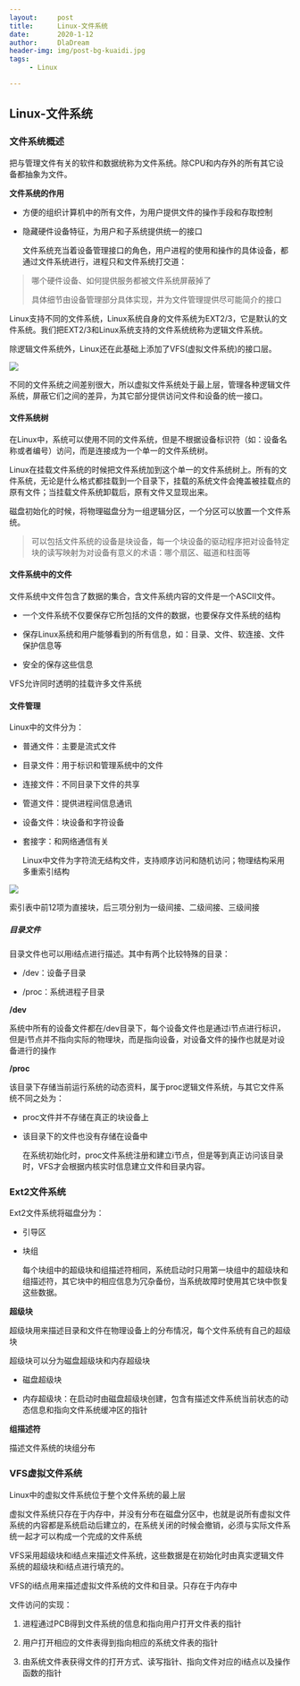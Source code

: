 ```yaml
---
layout:     post
title:      Linux-文件系统
date:       2020-1-12
author:     DlaDream
header-img: img/post-bg-kuaidi.jpg
tags:
     - Linux

---
```


## Linux-文件系统

### 文件系统概述

   把与管理文件有关的软件和数据统称为文件系统。除CPU和内存外的所有其它设备都抽象为文件。

**文件系统的作用**

- 方便的组织计算机中的所有文件，为用户提供文件的操作手段和存取控制

- 隐藏硬件设备特征，为用户和子系统提供统一的接口
  
   文件系统充当着设备管理接口的角色，用户进程的使用和操作的具体设备，都通过文件系统进行，进程只和文件系统打交道：

> 哪个硬件设备、如何提供服务都被文件系统屏蔽掉了
> 
> 具体细节由设备管理部分具体实现，并为文件管理提供尽可能简介的接口

   Linux支持不同的文件系统，Linux系统自身的文件系统为EXT2/3，它是默认的文件系统。我们把EXT2/3和Linux系统支持的文件系统统称为逻辑文件系统。

   除逻辑文件系统外，Linux还在此基础上添加了VFS(虚拟文件系统)的接口层。

![](https://i.loli.net/2019/12/14/98dxDOZcHhpwVNf.png)

  不同的文件系统之间差别很大，所以虚拟文件系统处于最上层，管理各种逻辑文件系统，屏蔽它们之间的差异，为其它部分提供访问文件和设备的统一接口。

#### 文件系统树

  在Linux中，系统可以使用不同的文件系统，但是不根据设备标识符（如：设备名称或者编号）访问，而是连接成为一个单一的文件系统树。

   Linux在挂载文件系统的时候把文件系统加到这个单一的文件系统树上。所有的文件系统，无论是什么格式都挂载到一个目录下，挂载的系统文件会掩盖被挂载点的原有文件；当挂载文件系统卸载后，原有文件又显现出来。

  磁盘初始化的时候，将物理磁盘分为一组逻辑分区，一个分区可以放置一个文件系统。

> 可以包括文件系统的设备是块设备，每一个块设备的驱动程序把对设备特定块的读写映射为对设备有意义的术语：哪个扇区、磁道和柱面等

#### 文件系统中的文件

   文件系统中文件包含了数据的集合，含文件系统内容的文件是一个ASCII文件。

- 一个文件系统不仅要保存它所包括的文件的数据，也要保存文件系统的结构

- 保存Linux系统和用户能够看到的所有信息，如：目录、文件、软连接、文件保护信息等

- 安全的保存这些信息

VFS允许同时透明的挂载许多文件系统

#### 文件管理

  Linux中的文件分为：

- 普通文件：主要是流式文件

- 目录文件：用于标识和管理系统中的文件

- 连接文件：不同目录下文件的共享

- 管道文件：提供进程间信息通讯

- 设备文件：块设备和字符设备

- 套接字：和网络通信有关



  Linux中文件为字符流无结构文件，支持顺序访问和随机访问；物理结构采用多重索引结构

![](https://i.loli.net/2019/12/18/KHVgtITAuShywQo.png)

 索引表中前12项为直接块，后三项分别为一级间接、二级间接、三级间接

##### 目录文件

  目录文件也可以用i结点进行描述。其中有两个比较特殊的目录：

- /dev：设备子目录

- /proc：系统进程子目录

**/dev**

   系统中所有的设备文件都在/dev目录下，每个设备文件也是通过i节点进行标识，但是i节点并不指向实际的物理块，而是指向设备，对设备文件的操作也就是对设备进行的操作

**/proc**

   该目录下存储当前运行系统的动态资料，属于proc逻辑文件系统，与其它文件系统不同之处为：

- proc文件并不存储在真正的块设备上

- 该目录下的文件也没有存储在设备中

  在系统初始化时，proc文件系统注册和建立i节点，但是等到真正访问该目录时，VFS才会根据内核实时信息建立文件和目录内容。

### Ext2文件系统

  Ext2文件系统将磁盘分为：

- 引导区

- 块组

  每个块组中的超级块和组描述符相同，系统启动时只用第一块组中的超级块和组描述符，其它块中的相应信息为冗杂备份，当系统故障时使用其它块中恢复这些数据。

**超级块**

   超级块用来描述目录和文件在物理设备上的分布情况，每个文件系统有自己的超级块

   超级块可以分为磁盘超级块和内存超级块

- 磁盘超级块

- 内存超级块：在启动时由磁盘超级块创建，包含有描述文件系统当前状态的动态信息和指向文件系统缓冲区的指针

**组描述符**

   描述文件系统的块组分布

### VFS虚拟文件系统

Linux中的虚拟文件系统位于整个文件系统的最上层

虚拟文件系统只存在于内存中，并没有分布在磁盘分区中，也就是说所有虚拟文件系统的内容都是系统启动后建立的，在系统关闭的时候会撤销，必须与实际文件系统一起才可以构成一个完成的文件系统

VFS采用超级块和i结点来描述文件系统，这些数据是在初始化时由真实逻辑文件系统的超级块和i结点进行填充的。

VFS的i结点用来描述虚拟文件系统的文件和目录。只存在于内存中



文件访问的实现：

1. 进程通过PCB得到文件系统的信息和指向用户打开文件表的指针

2. 用户打开相应的文件表得到指向相应的系统文件表的指针

3. 由系统文件表获得文件的打开方式、读写指针、指向文件对应的i结点以及操作函数的指针

































